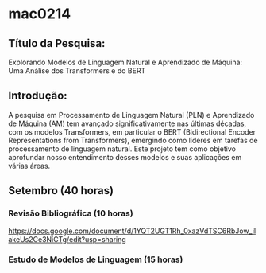 # mac0214

## Título da Pesquisa: 
Explorando Modelos de Linguagem Natural e Aprendizado de Máquina: Uma Análise dos Transformers e do BERT

## Introdução:

A pesquisa em Processamento de Linguagem Natural (PLN) e Aprendizado de Máquina (AM) tem avançado significativamente nas últimas décadas, com os modelos Transformers, em particular o BERT (Bidirectional Encoder Representations from Transformers), emergindo como líderes em tarefas de processamento de linguagem natural. Este projeto tem como objetivo aprofundar nosso entendimento desses modelos e suas aplicações em várias áreas.

## Setembro (40 horas)

### Revisão Bibliográfica (10 horas)

https://docs.google.com/document/d/1YQT2UGT1Rh_0xazVdTSC6RbJow_ilakeUs2Ce3NiCTg/edit?usp=sharing 

### Estudo de Modelos de Linguagem (15 horas)
